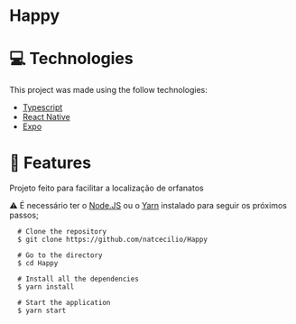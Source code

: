 <p align="center">
   <https://github.com/natcecilio/Happy/blob/master/src/images/map-marker.svg" alt="Happy" width="280"/>
</p>

# Happy

# :computer: Technologies
This project was made using the follow technologies:
<ul>
  <li><a href="https://www.typescriptlang.org/">Typescript</a></li>
  <li><a href="https://pt-br.reactjs.org/>React js</a></lis>
  <li><a href="https://reactnative.dev/">React Native</a></li>
  <li><a href="https://expo.io/">Expo</a></li>
</ul>

# :rocket: Features
Projeto feito para facilitar a localização de orfanatos

⚠️  É necessário ter o  [Node.JS](https://nodejs.org/en/)  ou o  [Yarn](https://classic.yarnpkg.com/en/)  instalado para seguir os próximos passos;

```
  # Clone the repository
  $ git clone https://github.com/natcecilio/Happy

  # Go to the directory
  $ cd Happy

  # Install all the dependencies
  $ yarn install

  # Start the application
  $ yarn start
  
```  
  
